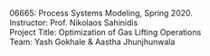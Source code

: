 06665: Process Systems Modeling, Spring 2020. <br>
Instructor: Prof. Nikolaos Sahinidis <br>
Project  Title: Optimization of Gas Lifting Operations <br>
Team: Yash Gokhale & Aastha Jhunjhunwala
